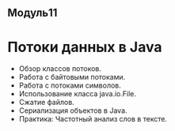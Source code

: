 ## Модуль11 
# Потоки данных в Java
- Обзор классов потоков.
- Работа с байтовыми потоками.
- Работа с потоками символов.
- Использование класса java.io.File.
- Сжатие файлов.
- Сериализация объектов в Java.
- Практика: Частотный анализ слов в тексте.